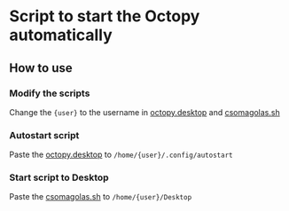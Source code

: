 # Script to start the Octopy automatically

## How to use

### Modify the scripts
Change the ```{user}``` to the username in [octopy.desktop](octopy.desktop) and [csomagolas.sh](csomagolas.sh)

### Autostart script
Paste the [octopy.desktop](octopy.desktop) to ```/home/{user}/.config/autostart```

### Start script to Desktop
Paste the [csomagolas.sh](csomagolas.sh) to ```/home/{user}/Desktop```